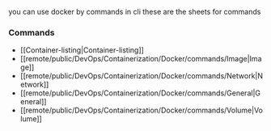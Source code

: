 you can use docker by commands in cli 
these are the sheets for commands
### Commands
- [[Container-listing|Container-listing]]
- [[remote/public/DevOps/Containerization/Docker/commands/Image|Image]]
- [[remote/public/DevOps/Containerization/Docker/commands/Network|Network]]
- [[remote/public/DevOps/Containerization/Docker/commands/General|General]]
- [[remote/public/DevOps/Containerization/Docker/commands/Volume|Volume]]
